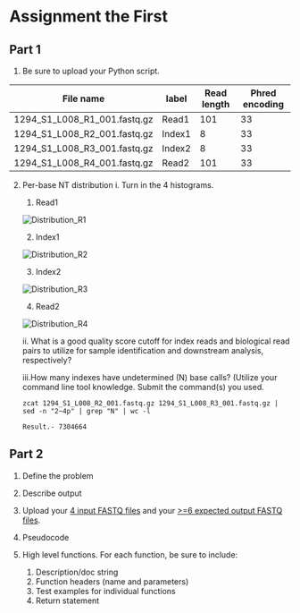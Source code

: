 # Assignment the First

## Part 1
1. Be sure to upload your Python script.

| File name | label | Read length | Phred encoding |
|---|---|---|---|
| 1294_S1_L008_R1_001.fastq.gz | Read1 | 101 | 33 |
| 1294_S1_L008_R2_001.fastq.gz | Index1 | 8 | 33 |
| 1294_S1_L008_R3_001.fastq.gz | Index2 | 8 | 33 |
| 1294_S1_L008_R4_001.fastq.gz | Read2 | 101 | 33 |

2. Per-base NT distribution
  i. Turn in the 4 histograms.  
    
    1. Read1
    
    ![Distribution_R1](https://user-images.githubusercontent.com/89626045/181821802-a2c3e5ed-31b2-4848-a1e5-7638f15bc338.jpeg)

    2. Index1
    
    ![Distribution_R2](https://user-images.githubusercontent.com/89626045/181821901-284278a8-f624-41eb-9d0a-30c8c14f0a62.jpeg)

    3. Index2
    
    ![Distribution_R3](https://user-images.githubusercontent.com/89626045/181822003-37c95768-a453-43ca-92e1-69f8f0a4ae22.jpeg)

    4. Read2 
    
    ![Distribution_R4](https://user-images.githubusercontent.com/89626045/181822092-b560a0f2-5124-4db6-9288-550a7ef1b712.jpeg)

   ii. What is a good quality score cutoff for index reads and biological read pairs to utilize for sample identification and downstream analysis, respectively?
   
   iii.How many indexes have undetermined (N) base calls? (Utilize your command line tool knowledge. Submit the command(s) you used. 
   ```
   zcat 1294_S1_L008_R2_001.fastq.gz 1294_S1_L008_R3_001.fastq.gz | sed -n "2~4p" | grep "N" | wc -l
   
   Result.- 7304664
   ```
    
    
## Part 2
1. Define the problem
    
2. Describe output
3. Upload your [4 input FASTQ files](../TEST-input_FASTQ) and your [>=6 expected output FASTQ files](../TEST-output_FASTQ).
4. Pseudocode
5. High level functions. For each function, be sure to include:
    1. Description/doc string
    2. Function headers (name and parameters)
    3. Test examples for individual functions
    4. Return statement
